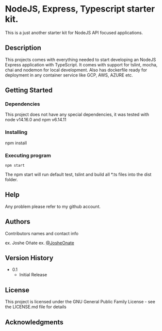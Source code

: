 # NodeJS, Express, Typescript starter kit.

This is a just another starter kit for NodeJS API focused applications.

## Description

This projects comes with everything needed to start developing an NodeJS Express application with TypeScript. It comes with support for tslint, mocha, chai and nodemon for local development. Also has dockerfile ready for deployment in any container service like GCP, AWS, AZURE etc.

## Getting Started

### Dependencies

This project does not have any special dependencies, it was tested with node v14.16.0 and npm v6.14.11

### Installing

npm install

### Executing program

```
npm start
```

The npm start will run default test, tslint and build all *.ts files into the dist folder.

## Help

Any problem please refer to my github account.

## Authors

Contributors names and contact info

ex. Joshe Oñate
ex. [@JosheOnate](https://www.linkedin.com/in/josheonate)

## Version History

* 0.1
    * Initial Release

## License

This project is licensed under the GNU General Public Family License - see the LICENSE.md file for details

## Acknowledgments
